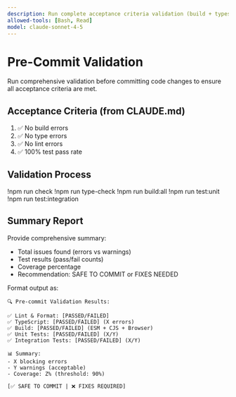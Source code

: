 ```yaml
---
description: Run complete acceptance criteria validation (build + types + lint + tests)
allowed-tools: [Bash, Read]
model: claude-sonnet-4-5
---
```


# Pre-Commit Validation

Run comprehensive validation before committing code changes to ensure all acceptance criteria are met.

## Acceptance Criteria (from CLAUDE.md)

1. ✅ No build errors
2. ✅ No type errors
3. ✅ No lint errors
4. ✅ 100% test pass rate

## Validation Process

!npm run check
!npm run type-check
!npm run build:all
!npm run test:unit
!npm run test:integration

## Summary Report

Provide comprehensive summary:
- Total issues found (errors vs warnings)
- Test results (pass/fail counts)
- Coverage percentage
- Recommendation: SAFE TO COMMIT or FIXES NEEDED

Format output as:
```
🔍 Pre-commit Validation Results:

✅ Lint & Format: [PASSED/FAILED]
✅ TypeScript: [PASSED/FAILED] (X errors)
✅ Build: [PASSED/FAILED] (ESM + CJS + Browser)
✅ Unit Tests: [PASSED/FAILED] (X/Y)
✅ Integration Tests: [PASSED/FAILED] (X/Y)

📊 Summary:
- X blocking errors
- Y warnings (acceptable)
- Coverage: Z% (threshold: 90%)

[✅ SAFE TO COMMIT | ❌ FIXES REQUIRED]
```
